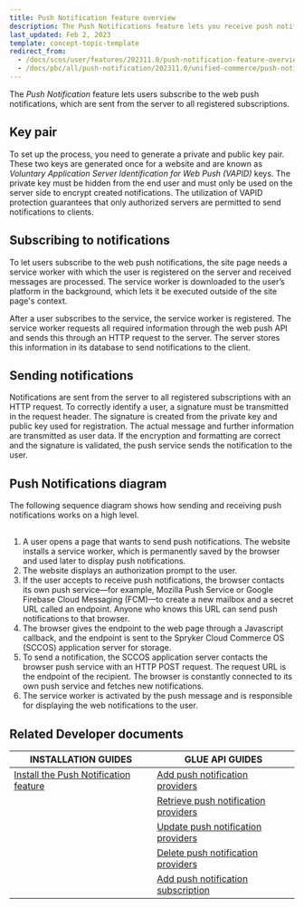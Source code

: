 ```yaml
---
title: Push Notification feature overview
description: The Push Notifications feature lets you receive push notifications
last_updated: Feb 2, 2023
template: concept-topic-template
redirect_from:
  - /docs/scos/user/features/202311.0/push-notification-feature-overview.html
  - /docs/pbc/all/push-notification/202311.0/unified-commerce/push-notification-feature-overview.html
---
```


The *Push Notification* feature lets users subscribe to the web push notifications, which are sent from the server to all registered subscriptions.

## Key pair

To set up the process, you need to generate a private and public key pair. These two keys are generated once for a website and are known as *Voluntary Application Server Identification for Web Push (VAPID)* keys. The private key must be hidden from the end user and must only be used on the server side to encrypt created notifications. The utilization of VAPID protection guarantees that only authorized servers are permitted to send notifications to clients.

## Subscribing to notifications

To let users subscribe to the web push notifications, the site page needs a service worker with which the user is registered on the server and received messages are processed. The service worker is downloaded to the user’s platform in the background, which lets it be executed outside of the site page's context.

After a user subscribes to the service, the service worker is registered. The service worker requests all required information through the web push API and sends this through an HTTP request to the server. The server stores this information in its database to send notifications to the client.

## Sending notifications

Notifications are sent from the server to all registered subscriptions with an HTTP request. To correctly identify a user, a signature must be transmitted in the request header. The signature is created from the private key and public key used for registration. The actual message and further information are transmitted as user data. If the encryption and formatting are correct and the signature is validated, the push service sends the notification to the user.

## Push Notifications diagram

The following sequence diagram shows how sending and receiving push notifications works on a high level.

<div class="mxgraph" style="max-width:100%;border:1px solid transparent;" data-mxgraph="{&quot;highlight&quot;:&quot;#0000ff&quot;,&quot;nav&quot;:true,&quot;resize&quot;:true,&quot;toolbar&quot;:&quot;zoom layers tags lightbox&quot;,&quot;edit&quot;:&quot;_blank&quot;,&quot;xml&quot;:&quot;&lt;mxfile host=\&quot;ac.draw.io\&quot; modified=\&quot;2023-02-20T10:46:41.454Z\&quot; agent=\&quot;5.0 (Macintosh; Intel Mac OS X 10_15_7) AppleWebKit/537.36 (KHTML, like Gecko) Chrome/109.0.0.0 Safari/537.36\&quot; etag=\&quot;cxasBdroLCO6a4f0I0cu\&quot; version=\&quot;20.8.20\&quot; type=\&quot;embed\&quot;&gt;&lt;diagram name=\&quot;Page-1\&quot; id=\&quot;2YBvvXClWsGukQMizWep\&quot;&gt;&lt;mxGraphModel dx=\&quot;2074\&quot; dy=\&quot;1222\&quot; grid=\&quot;1\&quot; gridSize=\&quot;10\&quot; guides=\&quot;1\&quot; tooltips=\&quot;1\&quot; connect=\&quot;1\&quot; arrows=\&quot;1\&quot; fold=\&quot;1\&quot; page=\&quot;1\&quot; pageScale=\&quot;1\&quot; pageWidth=\&quot;850\&quot; pageHeight=\&quot;1100\&quot; math=\&quot;0\&quot; shadow=\&quot;0\&quot;&gt;&lt;root&gt;&lt;mxCell id=\&quot;0\&quot;/&gt;&lt;mxCell id=\&quot;1\&quot; parent=\&quot;0\&quot;/&gt;&lt;mxCell id=\&quot;W36NPlZ1mBUzgeXepW3i-1\&quot; value=\&quot;\&quot; style=\&quot;group\&quot; parent=\&quot;1\&quot; connectable=\&quot;0\&quot; vertex=\&quot;1\&quot;&gt;&lt;mxGeometry x=\&quot;60\&quot; y=\&quot;10\&quot; width=\&quot;770\&quot; height=\&quot;470\&quot; as=\&quot;geometry\&quot;/&gt;&lt;/mxCell&gt;&lt;mxCell id=\&quot;aM9ryv3xv72pqoxQDRHE-1\&quot; value=\&quot;Web page\&quot; style=\&quot;shape=umlLifeline;perimeter=lifelinePerimeter;whiteSpace=wrap;html=1;container=0;dropTarget=0;collapsible=0;recursiveResize=0;outlineConnect=0;portConstraint=eastwest;newEdgeStyle={&amp;quot;edgeStyle&amp;quot;:&amp;quot;elbowEdgeStyle&amp;quot;,&amp;quot;elbow&amp;quot;:&amp;quot;vertical&amp;quot;,&amp;quot;curved&amp;quot;:0,&amp;quot;rounded&amp;quot;:0};\&quot; parent=\&quot;W36NPlZ1mBUzgeXepW3i-1\&quot; vertex=\&quot;1\&quot;&gt;&lt;mxGeometry width=\&quot;116.66666666666667\&quot; height=\&quot;470\&quot; as=\&quot;geometry\&quot;/&gt;&lt;/mxCell&gt;&lt;mxCell id=\&quot;aM9ryv3xv72pqoxQDRHE-5\&quot; value=\&quot;Service worker\&quot; style=\&quot;shape=umlLifeline;perimeter=lifelinePerimeter;whiteSpace=wrap;html=1;container=0;dropTarget=0;collapsible=0;recursiveResize=0;outlineConnect=0;portConstraint=eastwest;newEdgeStyle={&amp;quot;edgeStyle&amp;quot;:&amp;quot;elbowEdgeStyle&amp;quot;,&amp;quot;elbow&amp;quot;:&amp;quot;vertical&amp;quot;,&amp;quot;curved&amp;quot;:0,&amp;quot;rounded&amp;quot;:0};\&quot; parent=\&quot;W36NPlZ1mBUzgeXepW3i-1\&quot; vertex=\&quot;1\&quot;&gt;&lt;mxGeometry x=\&quot;163.33333333333334\&quot; width=\&quot;116.66666666666667\&quot; height=\&quot;470\&quot; as=\&quot;geometry\&quot;/&gt;&lt;/mxCell&gt;&lt;mxCell id=\&quot;aM9ryv3xv72pqoxQDRHE-7\&quot; value=\&quot;&amp;lt;font style=&amp;quot;font-size: 10px;&amp;quot;&amp;gt;Registration of the service worker&amp;lt;/font&amp;gt;\&quot; style=\&quot;html=1;verticalAlign=bottom;endArrow=block;edgeStyle=elbowEdgeStyle;elbow=vertical;curved=0;rounded=0;\&quot; parent=\&quot;W36NPlZ1mBUzgeXepW3i-1\&quot; source=\&quot;aM9ryv3xv72pqoxQDRHE-1\&quot; target=\&quot;9Lh_PeO9VaTnJ8jOh8j6-1\&quot; edge=\&quot;1\&quot;&gt;&lt;mxGeometry x=\&quot;0.0026\&quot; y=\&quot;-10\&quot; relative=\&quot;1\&quot; as=\&quot;geometry\&quot;&gt;&lt;mxPoint x=\&quot;64.16666666666667\&quot; y=\&quot;85.45454545454545\&quot; as=\&quot;sourcePoint\&quot;/&gt;&lt;Array as=\&quot;points\&quot;&gt;&lt;mxPoint x=\&quot;140\&quot; y=\&quot;85.45454545454545\&quot;/&gt;&lt;/Array&gt;&lt;mxPoint x=\&quot;379.1666666666667\&quot; y=\&quot;85.45454545454545\&quot; as=\&quot;targetPoint\&quot;/&gt;&lt;mxPoint as=\&quot;offset\&quot;/&gt;&lt;/mxGeometry&gt;&lt;/mxCell&gt;&lt;mxCell id=\&quot;aM9ryv3xv72pqoxQDRHE-9\&quot; value=\&quot;&amp;lt;span style=&amp;quot;font-size: 10px;&amp;quot;&amp;gt;Response with registered service worker&amp;lt;/span&amp;gt;\&quot; style=\&quot;html=1;verticalAlign=bottom;endArrow=block;edgeStyle=elbowEdgeStyle;elbow=vertical;curved=0;rounded=0;dashed=1;\&quot; parent=\&quot;W36NPlZ1mBUzgeXepW3i-1\&quot; source=\&quot;9Lh_PeO9VaTnJ8jOh8j6-1\&quot; edge=\&quot;1\&quot;&gt;&lt;mxGeometry x=\&quot;0.0164\&quot; y=\&quot;10\&quot; relative=\&quot;1\&quot; as=\&quot;geometry\&quot;&gt;&lt;mxPoint x=\&quot;373.33333333333337\&quot; y=\&quot;128.1818181818182\&quot; as=\&quot;sourcePoint\&quot;/&gt;&lt;Array as=\&quot;points\&quot;&gt;&lt;mxPoint x=\&quot;145.83333333333334\&quot; y=\&quot;128.1818181818182\&quot;/&gt;&lt;/Array&gt;&lt;mxPoint x=\&quot;64.16666666666667\&quot; y=\&quot;128.1818181818182\&quot; as=\&quot;targetPoint\&quot;/&gt;&lt;mxPoint as=\&quot;offset\&quot;/&gt;&lt;/mxGeometry&gt;&lt;/mxCell&gt;&lt;mxCell id=\&quot;9Lh_PeO9VaTnJ8jOh8j6-1\&quot; value=\&quot;User agent\&quot; style=\&quot;shape=umlLifeline;perimeter=lifelinePerimeter;whiteSpace=wrap;html=1;container=0;dropTarget=0;collapsible=0;recursiveResize=0;outlineConnect=0;portConstraint=eastwest;newEdgeStyle={&amp;quot;edgeStyle&amp;quot;:&amp;quot;elbowEdgeStyle&amp;quot;,&amp;quot;elbow&amp;quot;:&amp;quot;vertical&amp;quot;,&amp;quot;curved&amp;quot;:0,&amp;quot;rounded&amp;quot;:0};\&quot; parent=\&quot;W36NPlZ1mBUzgeXepW3i-1\&quot; vertex=\&quot;1\&quot;&gt;&lt;mxGeometry x=\&quot;326.6666666666667\&quot; width=\&quot;116.66666666666667\&quot; height=\&quot;470\&quot; as=\&quot;geometry\&quot;/&gt;&lt;/mxCell&gt;&lt;mxCell id=\&quot;9Lh_PeO9VaTnJ8jOh8j6-3\&quot; value=\&quot;Push&amp;amp;nbsp;service\&quot; style=\&quot;shape=umlLifeline;perimeter=lifelinePerimeter;whiteSpace=wrap;html=1;container=0;dropTarget=0;collapsible=0;recursiveResize=0;outlineConnect=0;portConstraint=eastwest;newEdgeStyle={&amp;quot;edgeStyle&amp;quot;:&amp;quot;elbowEdgeStyle&amp;quot;,&amp;quot;elbow&amp;quot;:&amp;quot;vertical&amp;quot;,&amp;quot;curved&amp;quot;:0,&amp;quot;rounded&amp;quot;:0};\&quot; parent=\&quot;W36NPlZ1mBUzgeXepW3i-1\&quot; vertex=\&quot;1\&quot;&gt;&lt;mxGeometry x=\&quot;490.00000000000006\&quot; width=\&quot;116.66666666666667\&quot; height=\&quot;470\&quot; as=\&quot;geometry\&quot;/&gt;&lt;/mxCell&gt;&lt;mxCell id=\&quot;9Lh_PeO9VaTnJ8jOh8j6-5\&quot; value=\&quot;SCCOS\&quot; style=\&quot;shape=umlLifeline;perimeter=lifelinePerimeter;whiteSpace=wrap;html=1;container=0;dropTarget=0;collapsible=0;recursiveResize=0;outlineConnect=0;portConstraint=eastwest;newEdgeStyle={&amp;quot;edgeStyle&amp;quot;:&amp;quot;elbowEdgeStyle&amp;quot;,&amp;quot;elbow&amp;quot;:&amp;quot;vertical&amp;quot;,&amp;quot;curved&amp;quot;:0,&amp;quot;rounded&amp;quot;:0};\&quot; parent=\&quot;W36NPlZ1mBUzgeXepW3i-1\&quot; vertex=\&quot;1\&quot;&gt;&lt;mxGeometry x=\&quot;653.3333333333334\&quot; width=\&quot;116.66666666666667\&quot; height=\&quot;470\&quot; as=\&quot;geometry\&quot;/&gt;&lt;/mxCell&gt;&lt;mxCell id=\&quot;9Lh_PeO9VaTnJ8jOh8j6-7\&quot; value=\&quot;\&quot; style=\&quot;html=1;verticalAlign=bottom;endArrow=block;edgeStyle=elbowEdgeStyle;elbow=vertical;curved=0;rounded=0;\&quot; parent=\&quot;W36NPlZ1mBUzgeXepW3i-1\&quot; edge=\&quot;1\&quot;&gt;&lt;mxGeometry relative=\&quot;1\&quot; as=\&quot;geometry\&quot;&gt;&lt;mxPoint x=\&quot;58.333333333333336\&quot; y=\&quot;170.9090909090909\&quot; as=\&quot;sourcePoint\&quot;/&gt;&lt;Array as=\&quot;points\&quot;&gt;&lt;mxPoint x=\&quot;338.7533333333334\&quot; y=\&quot;170.52454545454543\&quot;/&gt;&lt;mxPoint x=\&quot;338.7533333333334\&quot; y=\&quot;170.52454545454543\&quot;/&gt;&lt;mxPoint x=\&quot;338.7533333333334\&quot; y=\&quot;170.52454545454543\&quot;/&gt;&lt;mxPoint x=\&quot;140.42000000000002\&quot; y=\&quot;191.8881818181818\&quot;/&gt;&lt;/Array&gt;&lt;mxPoint x=\&quot;385\&quot; y=\&quot;170.9090909090909\&quot; as=\&quot;targetPoint\&quot;/&gt;&lt;mxPoint as=\&quot;offset\&quot;/&gt;&lt;/mxGeometry&gt;&lt;/mxCell&gt;&lt;mxCell id=\&quot;9Lh_PeO9VaTnJ8jOh8j6-8\&quot; value=\&quot;Permission request for notifications\&quot; style=\&quot;edgeLabel;html=1;align=center;verticalAlign=middle;resizable=0;points=[];fontSize=10;\&quot; parent=\&quot;9Lh_PeO9VaTnJ8jOh8j6-7\&quot; vertex=\&quot;1\&quot; connectable=\&quot;0\&quot;&gt;&lt;mxGeometry x=\&quot;0.5531\&quot; y=\&quot;3\&quot; relative=\&quot;1\&quot; as=\&quot;geometry\&quot;&gt;&lt;mxPoint x=\&quot;-77\&quot; y=\&quot;3\&quot; as=\&quot;offset\&quot;/&gt;&lt;/mxGeometry&gt;&lt;/mxCell&gt;&lt;mxCell id=\&quot;9Lh_PeO9VaTnJ8jOh8j6-13\&quot; value=\&quot;Subscribe\&quot; style=\&quot;endArrow=classic;html=1;rounded=0;fontSize=10;\&quot; parent=\&quot;W36NPlZ1mBUzgeXepW3i-1\&quot; source=\&quot;9Lh_PeO9VaTnJ8jOh8j6-1\&quot; target=\&quot;9Lh_PeO9VaTnJ8jOh8j6-3\&quot; edge=\&quot;1\&quot;&gt;&lt;mxGeometry x=\&quot;0.0051\&quot; width=\&quot;50\&quot; height=\&quot;50\&quot; relative=\&quot;1\&quot; as=\&quot;geometry\&quot;&gt;&lt;mxPoint x=\&quot;431.6666666666667\&quot; y=\&quot;235\&quot; as=\&quot;sourcePoint\&quot;/&gt;&lt;mxPoint x=\&quot;490.00000000000006\&quot; y=\&quot;181.5909090909091\&quot; as=\&quot;targetPoint\&quot;/&gt;&lt;Array as=\&quot;points\&quot;&gt;&lt;mxPoint x=\&quot;466.6666666666667\&quot; y=\&quot;181.5909090909091\&quot;/&gt;&lt;/Array&gt;&lt;mxPoint as=\&quot;offset\&quot;/&gt;&lt;/mxGeometry&gt;&lt;/mxCell&gt;&lt;mxCell id=\&quot;9Lh_PeO9VaTnJ8jOh8j6-14\&quot; value=\&quot;Push subscription\&quot; style=\&quot;endArrow=classic;html=1;rounded=0;fontSize=10;dashed=1;\&quot; parent=\&quot;W36NPlZ1mBUzgeXepW3i-1\&quot; source=\&quot;9Lh_PeO9VaTnJ8jOh8j6-3\&quot; target=\&quot;9Lh_PeO9VaTnJ8jOh8j6-1\&quot; edge=\&quot;1\&quot;&gt;&lt;mxGeometry x=\&quot;-0.0051\&quot; width=\&quot;50\&quot; height=\&quot;50\&quot; relative=\&quot;1\&quot; as=\&quot;geometry\&quot;&gt;&lt;mxPoint x=\&quot;455.00000000000006\&quot; y=\&quot;213.63636363636363\&quot; as=\&quot;sourcePoint\&quot;/&gt;&lt;mxPoint x=\&quot;547.1666666666667\&quot; y=\&quot;224.3181818181818\&quot; as=\&quot;targetPoint\&quot;/&gt;&lt;Array as=\&quot;points\&quot;&gt;&lt;mxPoint x=\&quot;431.6666666666667\&quot; y=\&quot;224.3181818181818\&quot;/&gt;&lt;/Array&gt;&lt;mxPoint as=\&quot;offset\&quot;/&gt;&lt;/mxGeometry&gt;&lt;/mxCell&gt;&lt;mxCell id=\&quot;9Lh_PeO9VaTnJ8jOh8j6-15\&quot; value=\&quot;Push subscription\&quot; style=\&quot;endArrow=classic;html=1;rounded=0;fontSize=10;dashed=1;\&quot; parent=\&quot;W36NPlZ1mBUzgeXepW3i-1\&quot; edge=\&quot;1\&quot;&gt;&lt;mxGeometry width=\&quot;50\&quot; height=\&quot;50\&quot; relative=\&quot;1\&quot; as=\&quot;geometry\&quot;&gt;&lt;mxPoint x=\&quot;379.1666666666667\&quot; y=\&quot;235\&quot; as=\&quot;sourcePoint\&quot;/&gt;&lt;mxPoint x=\&quot;64.16666666666667\&quot; y=\&quot;235\&quot; as=\&quot;targetPoint\&quot;/&gt;&lt;Array as=\&quot;points\&quot;&gt;&lt;mxPoint x=\&quot;262.5\&quot; y=\&quot;235\&quot;/&gt;&lt;/Array&gt;&lt;mxPoint as=\&quot;offset\&quot;/&gt;&lt;/mxGeometry&gt;&lt;/mxCell&gt;&lt;mxCell id=\&quot;9Lh_PeO9VaTnJ8jOh8j6-16\&quot; value=\&quot;\&quot; style=\&quot;html=1;verticalAlign=bottom;endArrow=block;edgeStyle=elbowEdgeStyle;elbow=vertical;curved=0;rounded=0;\&quot; parent=\&quot;W36NPlZ1mBUzgeXepW3i-1\&quot; target=\&quot;9Lh_PeO9VaTnJ8jOh8j6-5\&quot; edge=\&quot;1\&quot;&gt;&lt;mxGeometry relative=\&quot;1\&quot; as=\&quot;geometry\&quot;&gt;&lt;mxPoint x=\&quot;58.42166666666659\&quot; y=\&quot;299.09090909090907\&quot; as=\&quot;sourcePoint\&quot;/&gt;&lt;Array as=\&quot;points\&quot;&gt;&lt;mxPoint x=\&quot;128.33333333333334\&quot; y=\&quot;299.09090909090907\&quot;/&gt;&lt;mxPoint x=\&quot;338.67166666666674\&quot; y=\&quot;309.77272727272725\&quot;/&gt;&lt;mxPoint x=\&quot;338.67166666666674\&quot; y=\&quot;309.77272727272725\&quot;/&gt;&lt;mxPoint x=\&quot;338.67166666666674\&quot; y=\&quot;309.77272727272725\&quot;/&gt;&lt;mxPoint x=\&quot;140.33833333333337\&quot; y=\&quot;331.1363636363636\&quot;/&gt;&lt;/Array&gt;&lt;mxPoint x=\&quot;384.91833333333335\&quot; y=\&quot;310.1572727272727\&quot; as=\&quot;targetPoint\&quot;/&gt;&lt;mxPoint as=\&quot;offset\&quot;/&gt;&lt;/mxGeometry&gt;&lt;/mxCell&gt;&lt;mxCell id=\&quot;9Lh_PeO9VaTnJ8jOh8j6-17\&quot; value=\&quot;Sends the push notification subscription\&quot; style=\&quot;edgeLabel;html=1;align=center;verticalAlign=middle;resizable=0;points=[];fontSize=10;\&quot; parent=\&quot;9Lh_PeO9VaTnJ8jOh8j6-16\&quot; vertex=\&quot;1\&quot; connectable=\&quot;0\&quot;&gt;&lt;mxGeometry x=\&quot;0.5531\&quot; y=\&quot;3\&quot; relative=\&quot;1\&quot; as=\&quot;geometry\&quot;&gt;&lt;mxPoint x=\&quot;-154\&quot; y=\&quot;3\&quot; as=\&quot;offset\&quot;/&gt;&lt;/mxGeometry&gt;&lt;/mxCell&gt;&lt;mxCell id=\&quot;9Lh_PeO9VaTnJ8jOh8j6-18\&quot; value=\&quot;&amp;lt;font style=&amp;quot;font-size: 10px;&amp;quot;&amp;gt;Response to the notification subscription registration operation&amp;lt;/font&amp;gt;\&quot; style=\&quot;html=1;verticalAlign=bottom;endArrow=block;edgeStyle=elbowEdgeStyle;elbow=horizontal;curved=0;rounded=0;dashed=1;\&quot; parent=\&quot;W36NPlZ1mBUzgeXepW3i-1\&quot; edge=\&quot;1\&quot;&gt;&lt;mxGeometry x=\&quot;0.009\&quot; y=\&quot;10\&quot; relative=\&quot;1\&quot; as=\&quot;geometry\&quot;&gt;&lt;mxPoint x=\&quot;711.6666666666667\&quot; y=\&quot;341.8181818181818\&quot; as=\&quot;sourcePoint\&quot;/&gt;&lt;Array as=\&quot;points\&quot;&gt;&lt;mxPoint x=\&quot;475.4166666666667\&quot; y=\&quot;341.8181818181818\&quot;/&gt;&lt;/Array&gt;&lt;mxPoint x=\&quot;64.16666666666667\&quot; y=\&quot;341.8181818181818\&quot; as=\&quot;targetPoint\&quot;/&gt;&lt;mxPoint as=\&quot;offset\&quot;/&gt;&lt;/mxGeometry&gt;&lt;/mxCell&gt;&lt;mxCell id=\&quot;9Lh_PeO9VaTnJ8jOh8j6-20\&quot; value=\&quot;\&quot; style=\&quot;rounded=0;whiteSpace=wrap;html=1;fontSize=10;\&quot; parent=\&quot;W36NPlZ1mBUzgeXepW3i-1\&quot; vertex=\&quot;1\&quot;&gt;&lt;mxGeometry x=\&quot;52.5\&quot; y=\&quot;74.77272727272727\&quot; width=\&quot;11.666666666666668\&quot; height=\&quot;64.0909090909091\&quot; as=\&quot;geometry\&quot;/&gt;&lt;/mxCell&gt;&lt;mxCell id=\&quot;9Lh_PeO9VaTnJ8jOh8j6-21\&quot; value=\&quot;\&quot; style=\&quot;rounded=0;whiteSpace=wrap;html=1;fontSize=10;\&quot; parent=\&quot;W36NPlZ1mBUzgeXepW3i-1\&quot; vertex=\&quot;1\&quot;&gt;&lt;mxGeometry x=\&quot;52.5\&quot; y=\&quot;160.22727272727272\&quot; width=\&quot;11.666666666666668\&quot; height=\&quot;85.45454545454545\&quot; as=\&quot;geometry\&quot;/&gt;&lt;/mxCell&gt;&lt;mxCell id=\&quot;9Lh_PeO9VaTnJ8jOh8j6-22\&quot; value=\&quot;\&quot; style=\&quot;rounded=0;whiteSpace=wrap;html=1;fontSize=10;\&quot; parent=\&quot;W36NPlZ1mBUzgeXepW3i-1\&quot; vertex=\&quot;1\&quot;&gt;&lt;mxGeometry x=\&quot;52.5\&quot; y=\&quot;288.4090909090909\&quot; width=\&quot;11.666666666666668\&quot; height=\&quot;64.0909090909091\&quot; as=\&quot;geometry\&quot;/&gt;&lt;/mxCell&gt;&lt;mxCell id=\&quot;9Lh_PeO9VaTnJ8jOh8j6-25\&quot; value=\&quot;&amp;lt;font style=&amp;quot;font-size: 9px;&amp;quot;&amp;gt;Sends the push notification&amp;lt;/font&amp;gt;\&quot; style=\&quot;endArrow=classic;html=1;rounded=0;fontSize=10;\&quot; parent=\&quot;W36NPlZ1mBUzgeXepW3i-1\&quot; source=\&quot;9Lh_PeO9VaTnJ8jOh8j6-5\&quot; target=\&quot;9Lh_PeO9VaTnJ8jOh8j6-3\&quot; edge=\&quot;1\&quot;&gt;&lt;mxGeometry x=\&quot;0.0051\&quot; width=\&quot;50\&quot; height=\&quot;50\&quot; relative=\&quot;1\&quot; as=\&quot;geometry\&quot;&gt;&lt;mxPoint x=\&quot;641.6666666666667\&quot; y=\&quot;373.8636363636363\&quot; as=\&quot;sourcePoint\&quot;/&gt;&lt;mxPoint x=\&quot;711.6666666666667\&quot; y=\&quot;480.68181818181813\&quot; as=\&quot;targetPoint\&quot;/&gt;&lt;Array as=\&quot;points\&quot;&gt;&lt;mxPoint x=\&quot;606.6666666666667\&quot; y=\&quot;384.5454545454545\&quot;/&gt;&lt;mxPoint x=\&quot;548.3333333333334\&quot; y=\&quot;384.5454545454545\&quot;/&gt;&lt;/Array&gt;&lt;mxPoint as=\&quot;offset\&quot;/&gt;&lt;/mxGeometry&gt;&lt;/mxCell&gt;&lt;mxCell id=\&quot;m3VYxiYuwvt36-c-RUf6-1\&quot; value=\&quot;\&quot; style=\&quot;rounded=0;whiteSpace=wrap;html=1;fontSize=10;\&quot; parent=\&quot;W36NPlZ1mBUzgeXepW3i-1\&quot; vertex=\&quot;1\&quot;&gt;&lt;mxGeometry x=\&quot;705.8333333333334\&quot; y=\&quot;363.1818181818182\&quot; width=\&quot;11.666666666666668\&quot; height=\&quot;96.13636363636363\&quot; as=\&quot;geometry\&quot;/&gt;&lt;/mxCell&gt;&lt;mxCell id=\&quot;mJsml_FXHfDzlcBCBysd-2\&quot; value=\&quot;\&quot; style=\&quot;endArrow=classic;html=1;rounded=0;\&quot; parent=\&quot;W36NPlZ1mBUzgeXepW3i-1\&quot; source=\&quot;9Lh_PeO9VaTnJ8jOh8j6-3\&quot; target=\&quot;9Lh_PeO9VaTnJ8jOh8j6-1\&quot; edge=\&quot;1\&quot;&gt;&lt;mxGeometry width=\&quot;50\&quot; height=\&quot;50\&quot; relative=\&quot;1\&quot; as=\&quot;geometry\&quot;&gt;&lt;mxPoint x=\&quot;443.33333333333337\&quot; y=\&quot;437.95454545454544\&quot; as=\&quot;sourcePoint\&quot;/&gt;&lt;mxPoint x=\&quot;501.6666666666667\&quot; y=\&quot;384.5454545454545\&quot; as=\&quot;targetPoint\&quot;/&gt;&lt;Array as=\&quot;points\&quot;&gt;&lt;mxPoint x=\&quot;548.3333333333334\&quot; y=\&quot;405.9090909090909\&quot;/&gt;&lt;/Array&gt;&lt;/mxGeometry&gt;&lt;/mxCell&gt;&lt;mxCell id=\&quot;mJsml_FXHfDzlcBCBysd-3\&quot; value=\&quot;&amp;lt;font style=&amp;quot;font-size: 9px;&amp;quot;&amp;gt;Sends the notification to the user agent&amp;lt;/font&amp;gt;\&quot; style=\&quot;edgeLabel;html=1;align=center;verticalAlign=middle;resizable=0;points=[];\&quot; parent=\&quot;mJsml_FXHfDzlcBCBysd-2\&quot; connectable=\&quot;0\&quot; vertex=\&quot;1\&quot;&gt;&lt;mxGeometry x=\&quot;-0.0857\&quot; y=\&quot;1\&quot; relative=\&quot;1\&quot; as=\&quot;geometry\&quot;&gt;&lt;mxPoint x=\&quot;-6\&quot; y=\&quot;-11\&quot; as=\&quot;offset\&quot;/&gt;&lt;/mxGeometry&gt;&lt;/mxCell&gt;&lt;mxCell id=\&quot;mJsml_FXHfDzlcBCBysd-4\&quot; value=\&quot;\&quot; style=\&quot;endArrow=classic;html=1;rounded=0;\&quot; parent=\&quot;W36NPlZ1mBUzgeXepW3i-1\&quot; edge=\&quot;1\&quot;&gt;&lt;mxGeometry width=\&quot;50\&quot; height=\&quot;50\&quot; relative=\&quot;1\&quot; as=\&quot;geometry\&quot;&gt;&lt;mxPoint x=\&quot;385\&quot; y=\&quot;426.5356818181818\&quot; as=\&quot;sourcePoint\&quot;/&gt;&lt;mxPoint x=\&quot;221.66666666666669\&quot; y=\&quot;426.5356818181818\&quot; as=\&quot;targetPoint\&quot;/&gt;&lt;Array as=\&quot;points\&quot;&gt;&lt;mxPoint x=\&quot;385\&quot; y=\&quot;426.5356818181818\&quot;/&gt;&lt;/Array&gt;&lt;/mxGeometry&gt;&lt;/mxCell&gt;&lt;mxCell id=\&quot;mJsml_FXHfDzlcBCBysd-5\&quot; value=\&quot;&amp;lt;font style=&amp;quot;font-size: 9px;&amp;quot;&amp;gt;Triggers the push notification event&amp;lt;/font&amp;gt;\&quot; style=\&quot;edgeLabel;html=1;align=center;verticalAlign=middle;resizable=0;points=[];\&quot; parent=\&quot;mJsml_FXHfDzlcBCBysd-4\&quot; connectable=\&quot;0\&quot; vertex=\&quot;1\&quot;&gt;&lt;mxGeometry x=\&quot;-0.0857\&quot; y=\&quot;1\&quot; relative=\&quot;1\&quot; as=\&quot;geometry\&quot;&gt;&lt;mxPoint x=\&quot;-6\&quot; y=\&quot;-11\&quot; as=\&quot;offset\&quot;/&gt;&lt;/mxGeometry&gt;&lt;/mxCell&gt;&lt;mxCell id=\&quot;Ew5a84B12RpddwnvYZ83-1\&quot; value=\&quot;Displays the notification&amp;amp;nbsp;\&quot; style=\&quot;endArrow=classic;html=1;rounded=0;\&quot; parent=\&quot;W36NPlZ1mBUzgeXepW3i-1\&quot; source=\&quot;aM9ryv3xv72pqoxQDRHE-5\&quot; target=\&quot;aM9ryv3xv72pqoxQDRHE-1\&quot; edge=\&quot;1\&quot;&gt;&lt;mxGeometry width=\&quot;50\&quot; height=\&quot;50\&quot; relative=\&quot;1\&quot; as=\&quot;geometry\&quot;&gt;&lt;mxPoint x=\&quot;128.33333333333334\&quot; y=\&quot;448.6363636363636\&quot; as=\&quot;sourcePoint\&quot;/&gt;&lt;mxPoint x=\&quot;128.33333333333334\&quot; y=\&quot;395.2272727272727\&quot; as=\&quot;targetPoint\&quot;/&gt;&lt;Array as=\&quot;points\&quot;&gt;&lt;mxPoint x=\&quot;186.66666666666669\&quot; y=\&quot;427.27272727272725\&quot;/&gt;&lt;mxPoint x=\&quot;81.66666666666667\&quot; y=\&quot;427.27272727272725\&quot;/&gt;&lt;/Array&gt;&lt;/mxGeometry&gt;&lt;/mxCell&gt;&lt;/root&gt;&lt;/mxGraphModel&gt;&lt;/diagram&gt;&lt;/mxfile&gt;&quot;}"></div>
<script type="text/javascript" src="https://viewer.diagrams.net/js/viewer-static.min.js"></script>

1. A user opens a page that wants to send push notifications. The website installs a service worker, which is permanently saved by the browser and used later to display push notifications.
2. The website displays an authorization prompt to the user.
3. If the user accepts to receive push notifications, the browser contacts its own push service—for example, Mozilla Push Service or Google Firebase Cloud Messaging (FCM)—to create a new mailbox and a secret URL called an endpoint. Anyone who knows this URL can send push notifications to that browser.
4. The browser gives the endpoint to the web page through a Javascript callback, and the endpoint is sent to the Spryker Cloud Commerce OS (SCCOS) application server for storage.
5. To send a notification, the SCCOS application server contacts the browser push service with an HTTP POST request. The request URL is the endpoint of the recipient. The browser is constantly connected to its own push service and fetches new notifications.
6. The service worker is activated by the push message and is responsible for displaying the web notifications to the user.

## Related Developer documents

| INSTALLATION GUIDES | GLUE API GUIDES |
|---------| - |
| [Install the Push Notification feature](/docs/pbc/all/miscellaneous/{{page.version}}/install-and-upgrade/install-features/install-the-push-notification-feature.html) |  [Add push notification providers](/docs/pbc/all/miscellaneous/{{page.version}}/manage-using-glue-api/manage-push-notification-providers/glue-api-add-push-notification-providers.html)   |
|      |  [Retrieve push notification providers](/docs/pbc/all/miscellaneous/{{page.version}}/manage-using-glue-api/manage-push-notification-providers/glue-api-add-push-notification-providers.html)   |
|      |  [Update push notification providers](/docs/pbc/all/miscellaneous/{{page.version}}/manage-using-glue-api/manage-push-notification-providers/glue-api-update-push-notification-providers.html)   |
|      |  [Delete push notification providers](/docs/pbc/all/miscellaneous/{{page.version}}/manage-using-glue-api/manage-push-notification-providers/glue-api-delete-push-notification-providers.html)   |
|      |  [Add push notification subscription](/docs/pbc/all/miscellaneous/{{page.version}}/manage-using-glue-api/glue-api-add-push-notification-subscriptions.html)   |
